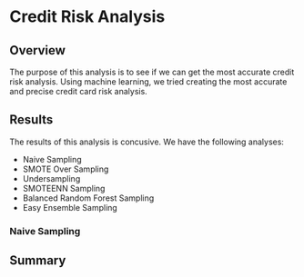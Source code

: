 # Credit Risk Analysis
## Overview
The purpose of this analysis is to see if we can get the most accurate credit risk analysis. Using machine learning, we tried creating the most accurate and precise credit card risk analysis.
## Results
The results of this analysis is concusive. We have the following analyses:
- Naive Sampling
- SMOTE Over Sampling
- Undersampling
- SMOTEENN Sampling
- Balanced Random Forest Sampling
- Easy Ensemble Sampling

### Naive Sampling
## Summary

